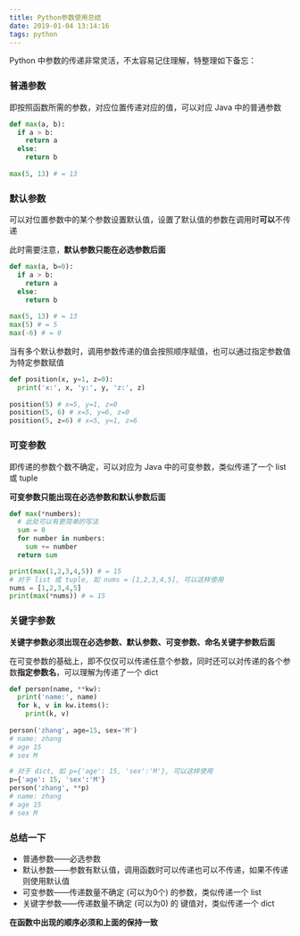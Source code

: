 ```yaml
---
title: Python参数使用总结
date: 2019-01-04 13:14:16
tags: python
---
```

Python 中参数的传递非常灵活，不太容易记住理解，特整理如下备忘：

### 普通参数

即按照函数所需的参数，对应位置传递对应的值，可以对应 Java 中的普通参数

```python
def max(a, b):
  if a > b:
    return a
  else:
    return b
 
max(5, 13) # = 13
```

<!-- more -->


### 默认参数

可以对位置参数中的某个参数设置默认值，设置了默认值的参数在调用时**可以**不传递

此时需要注意，**默认参数只能在必选参数后面**

```python
def max(a, b=0):
  if a > b:
    return a
  else:
    return b
  
max(5, 13) # = 13
max(5) # = 5
max(-6) # = 0
```

当有多个默认参数时，调用参数传递的值会按照顺序赋值，也可以通过指定参数值为特定参数赋值

```python
def position(x, y=1, z=0):
  print('x:', x, 'y:', y, 'z:', z)
  
position(5) # x=5, y=1, z=0
position(5, 6) # x=5, y=6, z=0
position(5, z=6) # x=5, y=1, z=6
```

### 可变参数

即传递的参数个数不确定，可以对应为 Java 中的可变参数，类似传递了一个 list 或 tuple

**可变参数只能出现在必选参数和默认参数后面**

```python
def max(*numbers):
  # 此处可以有更简单的写法
  sum = 0
  for number in numbers:
    sum += number
  return sum

print(max(1,2,3,4,5)) # = 15
# 对于 list 或 tuple, 如 nums = [1,2,3,4,5], 可以这样使用
nums = [1,2,3,4,5]
print(max(*nums)) # = 15
```

### 关键字参数

**关键字参数必须出现在必选参数、默认参数、可变参数、命名关键字参数后面**

在可变参数的基础上，即不仅仅可以传递任意个参数，同时还可以对传递的各个参数**指定参数名**，可以理解为传递了一个 dict

```python
def person(name, **kw):
  print('name:', name)
  for k, v in kw.items():
    print(k, v)
  
person('zhang', age=15, sex='M') 
# name: zhang
# age 15
# sex M

# 对于 dict, 如 p={'age': 15, 'sex':'M'}, 可以这样使用
p={'age': 15, 'sex':'M'}
person('zhang', **p)
# name: zhang
# age 15
# sex M
```

### 总结一下

- 普通参数——必选参数
- 默认参数——参数有默认值，调用函数时可以传递也可以不传递，如果不传递则使用默认值
- 可变参数——传递数量不确定 (可以为0个) 的参数，类似传递一个 list
- 关键字参数——传递数量不确定 (可以为0) 的 键值对，类似传递一个 dict

**在函数中出现的顺序必须和上面的保持一致**

